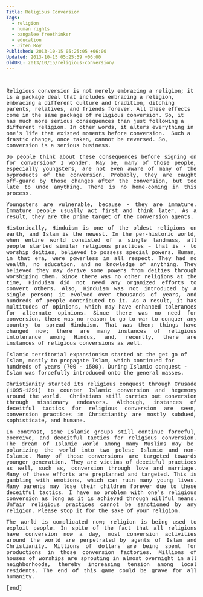 ```yaml
---
Title: Religious Conversion
Tags:
  - religion
  - human rights
  - bangalee freethinker
  - education
  - Jiten Roy
Published: 2013-10-15 05:25:05 +06:00
Updated: 2013-10-15 05:25:59 +06:00
OldURL: 2013/10/15/religious-conversion/
---
```


<!--[if gte mso 9]&gt;-->

<!--[if gte mso 9]&gt;-->
<p class="MsoNormal" style="text-align: justify"><span style="font-family: 'Courier New'"> </span></p>
<span style="font-family: 'Courier New'">Religious conversion is not merely embracing a religion; it is a package deal that includes embracing a religion, embracing a different culture and tradition, ditching parents, relatives, and friends forever. All these effects come in the same package of religious conversion. So, it has much more serious consequences than just following a different religion. In other words, it alters everything in one's life that existed moments before conversion.  Such a drastic change, once taken, cannot be reversed. So, conversion is a serious business.</span>
<p class="MsoNormal" style="text-align: justify"><span style="font-family: 'Courier New'">Do people think about these consequences before signing on for conversion? I wonder. May be, many of those people, especially youngsters, are not even aware of many of the byproducts of the conversion. Probably, they are caught off-guard by those changes after the conversion, but too late to undo anything. There is no home-coming in this process. </span></p>
<p class="MsoNormal" style="text-align: justify"><span style="font-family: 'Courier New'">Youngsters are vulnerable, because - they are immature. Immature people usually act first and think later. As a result, they are the prime target of the conversion agents. </span></p>
<p class="MsoNormal" style="text-align: justify"><span style="font-family: 'Courier New'">Historically, Hinduism is one of the oldest religions on earth, and Islam is the newest. In the per-historic world, when entire world consisted of a single landmass, all people started similar </span><span style="font-family: 'Courier New'"><span style="font-family: 'Courier New'">religious practices</span> – that is - to worship deities, believed to possess special powers. Human, in that era, were powerless in all respect. They had no wealth, no education, and no knowledge of anything. They believed they may derive some powers from deities through worshiping them. Since there was no other religions at the time, Hinduism did not need any organized efforts to convert others. Also, Hinduism was not introduced by a single person; it evolved over thousands of years, and hundreds of people contributed to it. As a result, it has multitudes of opinions, which may have enhanced tolerances for alternate opinions. Since there was no need for conversion, there was no reason to go to war to conquer any country to spread Hinduism. That was then; things have changed now; there are many instances of religious intolerance among Hindus, and, recently, there are instances of religious conversions as well. </span></p>
<span style="font-family: 'Courier New'">Islamic territorial expansionism started at the get go of Islam, mostly to propagate Islam, which continued for hundreds of years </span><span style="font-family: 'Courier New'">(700 - 1500). During Islamic conquest - Islam was forcefully introduced onto the general masses. </span>
<p class="MsoNormal" style="text-align: justify"><span style="font-family: 'Courier New'">Christianity started its religious conquest through Crusade (1095-1291) to counter Islamic conversion and hegemony around the world.<span>  </span>Christians still carries out conversion through missionary endeavors. Although, instances of deceitful tactics for religious conversion are seen, conversion practices in Christianity are mostly subdued, sophisticate, and humane.</span></p>
<p class="MsoNormal" style="text-align: justify"><span style="font-family: 'Courier New'">In contrast, some Islamic groups still continue forceful, coercive, and deceitful tactics for religious conversion. The dream of Islamic world among many Muslims may be  polarizing the world into two poles: Islamic and non-Islamic. Many of those conversions are targeted towards younger generation. They</span><span style="font-family: 'Courier New'"><span style="font-family: 'Courier New'"> are victims of deceitful</span> practices as well, such as, conversion through love and marriage. Many of these efforts are preplanned and targeted. This is gambling with emotions, which can ruin many young lives. Many parents may lose their children forever due to these deceitful tactics. I have no problem with one's religious conversion as long as it is achieved through willful means. Unfair religious practices cannot be sanctioned by any religion. Please stop it for the sake of your religion. </span></p>
<p class="MsoNormal" style="text-align: justify"><span style="font-family: 'Courier New'">The world is complicated now; r</span><span style="font-family: 'Courier New'">eligion is being used to exploit people. In spite of the fact that all religions have conversion now a day, most conversion activities around the world are perpetrated by agents of Islam and Christianity. Millions of dollars are being spent for productions in those conversion factories. </span><span style="font-family: 'Courier New'"><span style="font-family: 'Courier New'">Millions of houses of worships are sprouting in almost overnight in all neighborhoods, thereby increasing tension among local residents. The end of this game could be grave for all humanity.
</span></span></p>
<p class="MsoNormal" style="text-align: justify"><span style="font-family: 'Courier New'">[end]</span></p>
